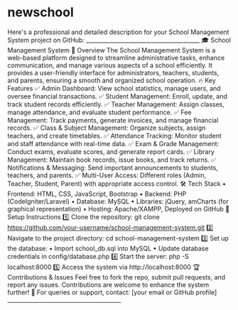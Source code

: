 # newschool
 Here's a professional and detailed description for your School Management System project on GitHub: ________________________________________ 🎓 School Management System 📌 Overview The School Management System is a web-based platform designed to streamline administrative tasks, enhance communication, and manage various aspects of a school efficiently. It provides a user-friendly interface for administrators, teachers, students, and parents, ensuring a smooth and organized school operation. 🔥 Key Features ✅ Admin Dashboard: View school statistics, manage users, and oversee financial transactions. ✅ Student Management: Enroll, update, and track student records efficiently. ✅ Teacher Management: Assign classes, manage attendance, and evaluate student performance. ✅ Fee Management: Track payments, generate invoices, and manage financial records. ✅ Class & Subject Management: Organize subjects, assign teachers, and create timetables. ✅ Attendance Tracking: Monitor student and staff attendance with real-time data. ✅ Exam & Grade Management: Conduct exams, evaluate scores, and generate report cards. ✅ Library Management: Maintain book records, issue books, and track returns. ✅ Notifications & Messaging: Send important announcements to students, teachers, and parents. ✅ Multi-User Access: Different roles (Admin, Teacher, Student, Parent) with appropriate access control. 🛠️ Tech Stack •	Frontend: HTML, CSS, JavaScript, Bootstrap •	Backend: PHP (CodeIgniter/Laravel) •	Database: MySQL •	Libraries: jQuery, amCharts (for graphical representation) •	Hosting: Apache/XAMPP, Deployed on GitHub 🚀 Setup Instructions 1️⃣ Clone the repository: git clone https://github.com/your-username/school-management-system.git 2️⃣ Navigate to the project directory: cd school-management-system 3️⃣ Set up the database: •	Import school_db.sql into MySQL •	Update database credentials in config/database.php 4️⃣ Start the server: php -S localhost:8000 5️⃣ Access the system via http://localhost:8000 🏆 Contributions & Issues Feel free to fork the repo, submit pull requests, and report any issues. Contributions are welcome to enhance the system further! 📩 For queries or support, contact: [your email or GitHub profile] ________________________________________
